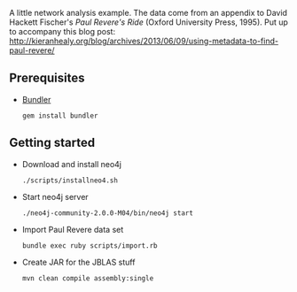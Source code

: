 A little network analysis example. The data come from an appendix to David Hackett Fischer's *Paul Revere's Ride* (Oxford University Press, 1995). Put up to accompany this blog post: http://kieranhealy.org/blog/archives/2013/06/09/using-metadata-to-find-paul-revere/

## Prerequisites
* [Bundler](http://bundler.io/)

    ````    
    gem install bundler
    ````

## Getting started

* Download and install neo4j

    ````    
    ./scripts/installneo4.sh
    ````

* Start neo4j server
    
    ````
    ./neo4j-community-2.0.0-M04/bin/neo4j start
    ````

* Import Paul Revere data set
    
    ````
    bundle exec ruby scripts/import.rb
    ````

* Create JAR for the JBLAS stuff

    ````
    mvn clean compile assembly:single
    ````    